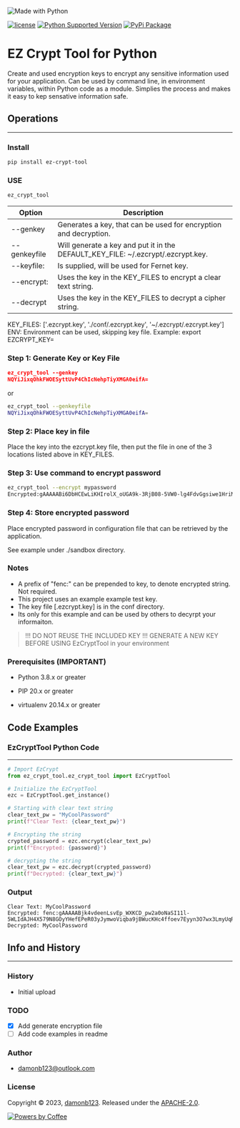 ![Made with Python][7]

[![license][5]][6]
[![Python Supported Version][1]][2]
[![PyPi Package][3]][4]

[1]: https://img.shields.io/badge/python-3.11%3E-blue
[2]: https://www.python.org/downloads/release/python-3111/
[3]: https://img.shields.io/pypi/v/pip.svg
[4]: https://pypi.org/project/pip/
[5]: https://img.shields.io/badge/License-Apache_2.0-blue.svg
[6]: http://www.apache.org/licenses/LICENSE-2.0
[7]: https://forthebadge.com/images/badges/made-with-python.svg
[8]: https://forthebadge.com/images/badges/powered-by-coffee.svg
[9]: https://www.peets.com/products/big-bang

# EZ Crypt Tool for Python

Create and used encryption keys to encrypt any sensitive information used for your application.  Can be used by command line, in environment variables, within Python code as a module.  Simplies the process and makes it easy to kep sensative information safe.

## Operations

___

### Install

```sh
pip install ez-crypt-tool
```

### USE

```sh
ez_crypt_tool
```

| Option | Description |
| ------| -----------|
| --genkey   | Generates a key, that can be used for encryption and decryption. |
| --genkeyfile | Will generate a key and put it in the DEFAULT_KEY_FILE: ~/.ezcrypt/.ezcrypt.key.
| --keyfile:    | Is supplied, will be used for Fernet key. |
| --encrypt: | Uses the key in the KEY_FILES to encrypt a clear text string.|
| --decrypt | Uses the key in the KEY_FILES to decrypt a cipher string. |



KEY_FILES: ['.ezcrypt.key', './conf/.ezcrypt.key', '~/.ezcrypt/.ezcrypt.key']
ENV: Environment can be used, skipping key file.  Example: export EZCRYPT_KEY=<key>

### Step 1:  Generate Key or Key File

```json
ez_crypt_tool --genkey
NQYiJixqOhkFWOESyttUvP4ChIcNehpTiyXMGA0eifA=
```

or

```sh
ez_crypt_tool --genkeyfile
NQYiJixqOhkFWOESyttUvP4ChIcNehpTiyXMGA0eifA=
```


### Step 2:  Place key in file

Place the key into the ezcrypt.key file, then put the file in one of the 3 locations listed above in KEY_FILES.

### Step 3: Use command to encrypt password

```sh
ez_crypt_tool --encrypt mypassword
Encrypted:gAAAAABi6DbHCEwLiKHIrolX_oUGA9k-3RjB08-5VW0-lg4FdvGgsiwe1HriMkhLfWRFnMJsbJRvmpULEHbu2Q_EQbFDWaPBxA==
```

### Step 4: Store encrypted password

Place encrypted password in configuration file that can be retrieved by the application.

See example under ./sandbox directory.

### Notes

* A prefix of "fenc:<key>" can be prepended to key, to denote encrypted string.  Not required.
* This project uses an example example test key.
* The key file [.ezcrypt.key] is in the conf directory.
* Its only for this example and can be used by others to decyrpt your informaiton.

> !!! DO NOT REUSE THE INCLUDED KEY !!!
> GENERATE A NEW KEY BEFORE USING EzCryptTool in your environment

### Prerequisites  (IMPORTANT)

* Python 3.8.x or greater

* PIP 20.x or greater
* virtualenv 20.14.x or greater

## Code Examples

### EzCryptTool Python Code

___

```python
# Import EzCrypt
from ez_crypt_tool.ez_crypt_tool import EzCryptTool

# Initialize the EzCryptTool
ezc = EzCryptTool.get_instance()

# Starting with clear text string
clear_text_pw = "MyCoolPassword"
print(f"Clear Text: {clear_text_pw}")

# Encrypting the string
crypted_password = ezc.encrypt(clear_text_pw)
print(f"Encrypted: {password}")

# decrypting the string
clear_text_pw = ezc.decrypt(crypted_password)
print(f"Decrypted: {clear_text_pw}")

```

### Output

```console
Clear Text: MyCoolPassword
Encrypted: fenc:gAAAAABjk4vdeenLsvEp_WXKCD_pw2a0oNaSI11l-5WLIdAJH4X579N8GOyYHefEPeR03yJymwoViqba9jBWucKHc4ffoev7Eyyn3O7wx3LmyUqRznut8Cw=
Decrypted: MyCoolPassword
```

## Info and History

___

### History

* Initial upload

### TODO

* [X] Add generate encryption file
* [ ] Add code examples in readme

### Author

* [damonb123@outlook.com](https://github.com/damonb123)

### License

Copyright © 2023, [damonb123](https://github.com/damonb123).
Released under the [APACHE-2.0](LICENSE).

[![Powers by Coffee][8]][9]
